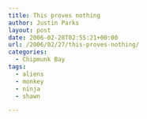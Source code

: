 ```yaml
---
title: This proves nothing
author: Justin Parks
layout: post
date: 2006-02-28T02:55:21+00:00
url: /2006/02/27/this-proves-nothing/
categories:
  - Chipmunk Bay
tags:
  - aliens
  - monkey
  - ninja
  - shawn

---
```

